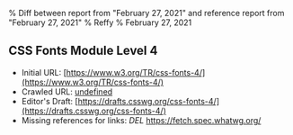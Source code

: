% Diff between report from "February 27, 2021" and reference report from "February 27, 2021"
% Reffy
% February 27, 2021

## CSS Fonts Module Level 4

- Initial URL: [https://www.w3.org/TR/css-fonts-4/](https://www.w3.org/TR/css-fonts-4/)
- Crawled URL: [undefined](undefined)
- Editor's Draft: [https://drafts.csswg.org/css-fonts-4/](https://drafts.csswg.org/css-fonts-4/)
- Missing references for links: *DEL* https://fetch.spec.whatwg.org/


